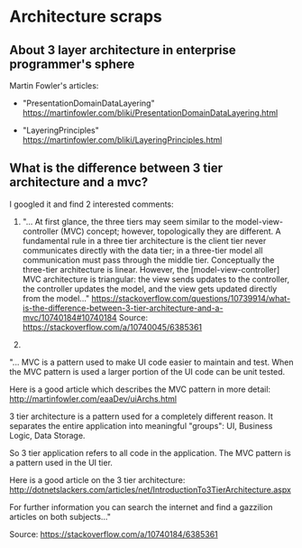 # Architecture scraps


## About 3 layer architecture in enterprise programmer's sphere

Martin Fowler's articles:
* "PresentationDomainDataLayering"
https://martinfowler.com/bliki/PresentationDomainDataLayering.html

* "LayeringPrinciples"
https://martinfowler.com/bliki/LayeringPrinciples.html


## What is the difference between 3 tier architecture and a mvc?

I googled it and find 2 interested comments:
1) "... At first glance, the three tiers may seem similar to the model-view-controller (MVC) concept; however, topologically they are different. A fundamental rule in a three tier architecture is the client tier never communicates directly with the data tier; in a three-tier model all communication must pass through the middle tier. Conceptually the three-tier architecture is linear. However, the [model-view-controller] MVC architecture is triangular: the view sends updates to the controller, the controller updates the model, and the view gets updated directly from the model..."
https://stackoverflow.com/questions/10739914/what-is-the-difference-between-3-tier-architecture-and-a-mvc/10740184#10740184
Source: https://stackoverflow.com/a/10740045/6385361

2)
"... MVC is a pattern used to make UI code easier to maintain and test. When the MVC pattern is used a larger portion of the UI code can be unit tested.

Here is a good article which describes the MVC pattern in more detail: http://martinfowler.com/eaaDev/uiArchs.html

3 tier architecture is a pattern used for a completely different reason. It separates the entire application into meaningful "groups": UI, Business Logic, Data Storage.

So 3 tier application refers to all code in the application. The MVC pattern is a pattern used in the UI tier.

Here is a good article on the 3 tier architecture: http://dotnetslackers.com/articles/net/IntroductionTo3TierArchitecture.aspx

For further information you can search the internet and find a gazzilion articles on both subjects..."

Source: https://stackoverflow.com/a/10740184/6385361

